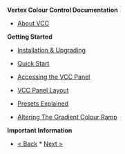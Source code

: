 **Vertex Colour Control Documentation**

* [About VCC](Home.md)

**Getting Started**

* [Installation & Upgrading](Installation-&-Upgrading.md)
* [Quick Start](Quick-Start.md)

* [Accessing the VCC Panel](Accessing-the-VCC-panel.md)
* [VCC Panel Layout](VCC-Panel-Layout.md)
* [Presets Explained](Presets-Explained.md)
* [Altering The Gradient Colour Ramp](Altering-The-Gradient-Colour-Ramp.md)

**Important Information**

* [< Back](README.md) * [Next >](Home.md)
